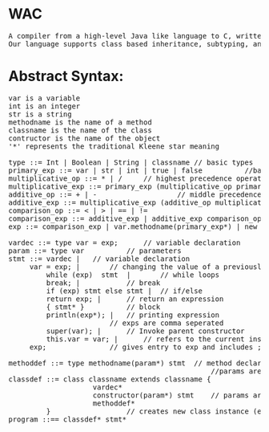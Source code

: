 # WAC
<pre>
A compiler from a high-level Java like language to C, written in Java.
Our language supports class based inheritance, subtyping, and method overloading.
</pre>

# Abstract Syntax:
<pre>
var is a variable
int is an integer
str is a string
methodname is the name of a method
classname is the name of the class
contructor is the name of the object
'*' represents the traditional Kleene star meaning

type ::= Int | Boolean | String | classname	// basic types
primary_exp ::= var | str | int | true | false			//base case values
multiplicative_op ::= * | /		// highest precedence operators
multiplicative_exp ::= primary_exp (multiplicative_op primary_exp)*	// highest precedence expressions
additive_op ::= + | -					// middle precedence operators
additive_exp ::= multiplicative_exp (additive_op multiplicative_exp)*	 // middle precedence expressions
comparison_op ::= < | > | == | !=
comparison_exp ::= additive_exp | additive_exp comparison_op additive_exp 	//lowest precedence expressions
exp ::= comparison_exp | var.methodname(primary_exp*) | new classname(exp*) 	    // recursive expressions | non recursive expressions
	                                  					    // both lists are comma seperated
vardec ::= type var = exp;		// variable declaration
param ::= type var			// parameters
stmt ::= vardec | 	// variable declaration
	 var = exp; |		// changing the value of a previously instantiated variable
         while (exp)  stmt  | 		// while loops
         break; | 			// break
         if (exp) stmt else stmt | 	// if/else
         return exp; | 		// return an expression
         { stmt* } 			// block
         println(exp*); |	// printing expression
				        // exps are comma seperated
         super(var); | 		// Invoke parent constructor
         this.var = var; | 		// refers to the current instance
	 exp;				// gives entry to exp and includes ;
	 
methoddef ::= type methodname(param*) stmt 	// method declaration
                                                //params are comma seperated
classdef ::= class classname extends classname {
                    vardec*
                    constructor(param*) stmt	// params are comma seperated
                    methoddef*
         }					// creates new class instance (extends classname is optional)
program ::== classdef* stmt*
</pre>
